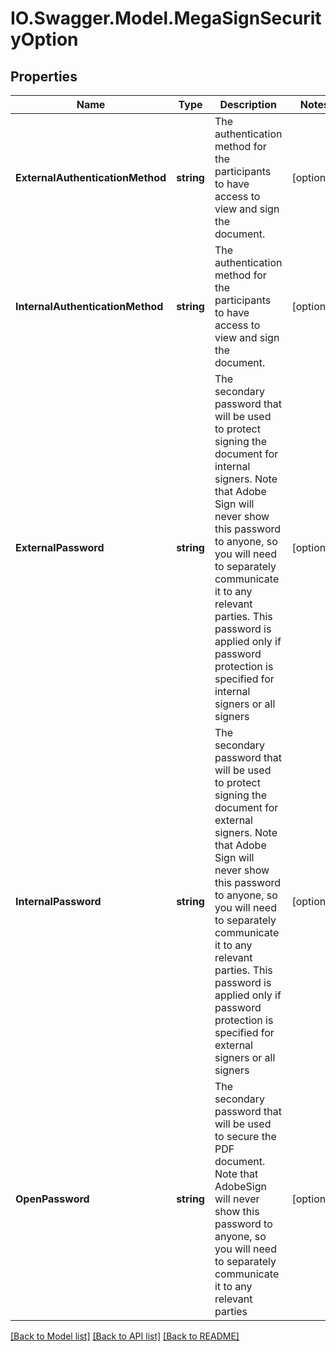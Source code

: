# IO.Swagger.Model.MegaSignSecurityOption
## Properties

Name | Type | Description | Notes
------------ | ------------- | ------------- | -------------
**ExternalAuthenticationMethod** | **string** | The authentication method for the participants to have access to view and sign the document. | [optional] 
**InternalAuthenticationMethod** | **string** | The authentication method for the participants to have access to view and sign the document. | [optional] 
**ExternalPassword** | **string** | The secondary password that will be used to protect signing the document for internal signers. Note that Adobe Sign will never show this password to anyone, so you will need to separately communicate it to any relevant parties. This password is applied only if password protection is specified for internal signers or all signers | [optional] 
**InternalPassword** | **string** | The secondary password that will be used to protect signing the document for external signers. Note that Adobe Sign will never show this password to anyone, so you will need to separately communicate it to any relevant parties. This password is applied only if password protection is specified for external signers or all signers | [optional] 
**OpenPassword** | **string** | The secondary password that will be used to secure the PDF document. Note that AdobeSign will never show this password to anyone, so you will need to separately communicate it to any relevant parties | [optional] 

[[Back to Model list]](../README.md#documentation-for-models) [[Back to API list]](../README.md#documentation-for-api-endpoints) [[Back to README]](../README.md)

